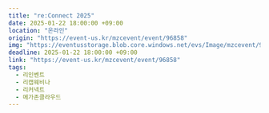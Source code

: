 ```yaml
---
title: "re:Connect 2025"
date: 2025-01-22 18:00:00 +09:00
location: "온라인"
origin: "https://event-us.kr/mzcevent/event/96858"
img: "https://eventusstorage.blob.core.windows.net/evs/Image/mzcevent/96858/ProjectInfo/Cover/827a8c68b55c4591b448cfcb43b62232.jpg"
deadline: 2025-01-22 18:00:00 +09:00
link: "https://event-us.kr/mzcevent/event/96858"
tags:
  - 리인벤트
  - 리캡웨비나
  - 리커넥트
  - 메가존클라우드
---
```

